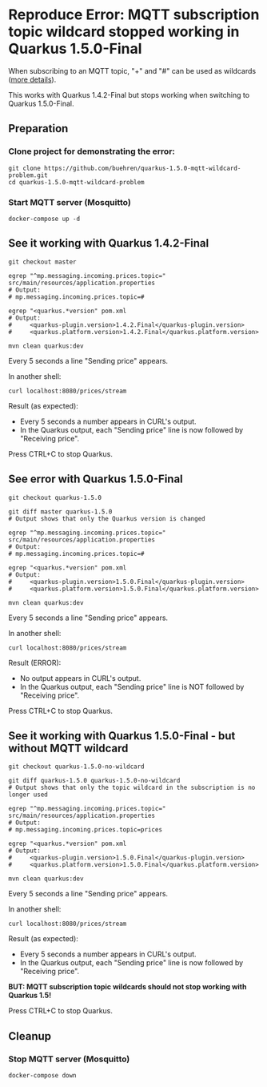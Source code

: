 # Reproduce Error: MQTT subscription topic wildcard stopped working in Quarkus 1.5.0-Final 

When subscribing to an MQTT topic, "+" and "#" can be used as wildcards ([more details](https://mosquitto.org/man/mqtt-7.html)).

This works with Quarkus 1.4.2-Final but stops working when switching to Quarkus 1.5.0-Final.

## Preparation

### Clone project for demonstrating the error:
```
git clone https://github.com/buehren/quarkus-1.5.0-mqtt-wildcard-problem.git
cd quarkus-1.5.0-mqtt-wildcard-problem
```

### Start MQTT server (Mosquitto)
```
docker-compose up -d
```


## See it working with Quarkus 1.4.2-Final
```
git checkout master

egrep "^mp.messaging.incoming.prices.topic=" src/main/resources/application.properties
# Output:
# mp.messaging.incoming.prices.topic=#

egrep "<quarkus.*version" pom.xml
# Output:
#     <quarkus-plugin.version>1.4.2.Final</quarkus-plugin.version>
#     <quarkus.platform.version>1.4.2.Final</quarkus.platform.version>

mvn clean quarkus:dev
```
Every 5 seconds a line "Sending price" appears.

In another shell:
```
curl localhost:8080/prices/stream
```

Result (as expected):
* Every 5 seconds a number appears in CURL's output.
* In the Quarkus output, each "Sending price" line is now followed by "Receiving price".

Press CTRL+C to stop Quarkus.


## See error with Quarkus 1.5.0-Final
```
git checkout quarkus-1.5.0

git diff master quarkus-1.5.0
# Output shows that only the Quarkus version is changed

egrep "^mp.messaging.incoming.prices.topic=" src/main/resources/application.properties
# Output:
# mp.messaging.incoming.prices.topic=#

egrep "<quarkus.*version" pom.xml
# Output:
#     <quarkus-plugin.version>1.5.0.Final</quarkus-plugin.version>
#     <quarkus.platform.version>1.5.0.Final</quarkus.platform.version>

mvn clean quarkus:dev
```
Every 5 seconds a line "Sending price" appears.

In another shell:
```
curl localhost:8080/prices/stream
```

Result (ERROR):
* No output appears in CURL's output.
* In the Quarkus output, each "Sending price" line is NOT followed by "Receiving price".

Press CTRL+C to stop Quarkus.


## See it working with Quarkus 1.5.0-Final - but without MQTT wildcard
```
git checkout quarkus-1.5.0-no-wildcard

git diff quarkus-1.5.0 quarkus-1.5.0-no-wildcard
# Output shows that only the topic wildcard in the subscription is no longer used

egrep "^mp.messaging.incoming.prices.topic=" src/main/resources/application.properties
# Output:
# mp.messaging.incoming.prices.topic=prices

egrep "<quarkus.*version" pom.xml
# Output:
#     <quarkus-plugin.version>1.5.0.Final</quarkus-plugin.version>
#     <quarkus.platform.version>1.5.0.Final</quarkus.platform.version>

mvn clean quarkus:dev
```
Every 5 seconds a line "Sending price" appears.

In another shell:
```
curl localhost:8080/prices/stream
```

Result (as expected):
* Every 5 seconds a number appears in CURL's output.
* In the Quarkus output, each "Sending price" line is now followed by "Receiving price".

**BUT: MQTT subscription topic wildcards should not stop working with Quarkus 1.5!**

Press CTRL+C to stop Quarkus.

## Cleanup

### Stop MQTT server (Mosquitto)
```
docker-compose down
```
